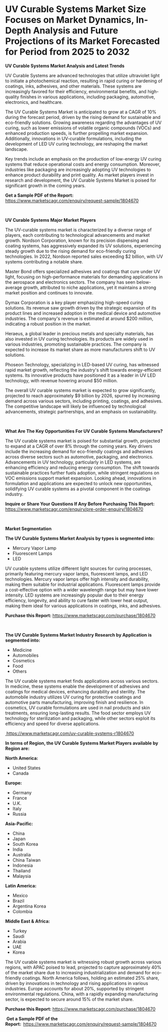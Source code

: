 <p><h1>UV Curable Systems Market Size Focuses on Market Dynamics, In-Depth Analysis and Future Projections of its Market Forecasted for Period from 2025 to 2032</h1></p><p><strong>UV Curable Systems Market Analysis and Latest Trends</strong></p>
<p><p>UV Curable Systems are advanced technologies that utilize ultraviolet light to initiate a photochemical reaction, resulting in rapid curing or hardening of coatings, inks, adhesives, and other materials. These systems are increasingly favored for their efficiency, environmental benefits, and high-quality finishes in various applications, including packaging, automotive, electronics, and healthcare.</p><p>The UV Curable Systems Market is anticipated to grow at a CAGR of 10% during the forecast period, driven by the rising demand for sustainable and eco-friendly solutions. Growing awareness regarding the advantages of UV curing, such as lower emissions of volatile organic compounds (VOCs) and enhanced production speeds, is further propelling market expansion. Additionally, innovations in UV-curable formulations, including the development of LED UV curing technology, are reshaping the market landscape.</p><p>Key trends include an emphasis on the production of low-energy UV curing systems that reduce operational costs and energy consumption. Moreover, industries like packaging are increasingly adopting UV technologies to enhance product durability and print quality. As market players invest in research and development, the UV Curable Systems Market is poised for significant growth in the coming years.</p></p>
<p><strong>Get a Sample PDF of the Report:&nbsp;</strong> <a href="https://www.marketscagr.com/enquiry/request-sample/1804670?utm_campaign=3040&utm_medium=2&utm_source=Github&utm_content=ia&utm_term=16042025&utm_id=uv-curable-systems">https://www.marketscagr.com/enquiry/request-sample/1804670</a></p>
<p>&nbsp;</p>
<p><strong>UV Curable Systems Major Market Players</strong></p>
<p><p>The UV-curable systems market is characterized by a diverse range of players, each contributing to technological advancements and market growth. Nordson Corporation, known for its precision dispensing and coating systems, has aggressively expanded its UV solutions, experiencing steady growth due to the rising demand for eco-friendly curing technologies. In 2022, Nordson reported sales exceeding $2 billion, with UV systems contributing a notable share.</p><p>Master Bond offers specialized adhesives and coatings that cure under UV light, focusing on high-performance materials for demanding applications in the aerospace and electronics sectors. The company has seen below-average growth, attributed to niche applications, yet it maintains a strong market position and continues to innovate.</p><p>Dymax Corporation is a key player emphasizing high-speed curing solutions. Its revenue saw growth driven by the strategic expansion of its product lines and increased adoption in the medical device and automotive industries. The company's revenue is estimated at around $200 million, indicating a robust position in the market.</p><p>Heraeus, a global leader in precious metals and specialty materials, has also invested in UV curing technologies. Its products are widely used in various industries, promoting sustainable practices. The company is expected to increase its market share as more manufacturers shift to UV solutions.</p><p>Phoseon Technology, specializing in LED-based UV curing, has witnessed rapid market growth, reflecting the industry's shift towards energy-efficient systems. Its innovative products have positioned it as a leader in UV LED technology, with revenue hovering around $50 million.</p><p>The overall UV curable systems market is expected to grow significantly, projected to reach approximately $9 billion by 2026, spurred by increasing demand across various sectors, including printing, coatings, and adhesives. The competitive landscape will likely be influenced by technological advancements, strategic partnerships, and an emphasis on sustainability.</p></p>
<p>&nbsp;</p>
<p><strong>What Are The Key Opportunities For UV Curable Systems Manufacturers?</strong></p>
<p><p>The UV curable systems market is poised for substantial growth, projected to expand at a CAGR of over 8% through the coming years. Key drivers include the increasing demand for eco-friendly coatings and adhesives across diverse sectors such as automotive, packaging, and electronics. Advancements in UV technology, particularly in LED systems, are enhancing efficiency and reducing energy consumption. The shift towards sustainable practices further fuels adoption, while stringent regulations on VOC emissions support market expansion. Looking ahead, innovations in formulation and applications are expected to unlock new opportunities, solidifying UV curable systems as a pivotal component in the coatings industry.</p></p>
<p><strong>Inquire or Share Your Questions If Any Before Purchasing This Report:</strong> <a href="https://www.marketscagr.com/enquiry/pre-order-enquiry/1804670?utm_campaign=3040&utm_medium=2&utm_source=Github&utm_content=ia&utm_term=16042025&utm_id=uv-curable-systems">https://www.marketscagr.com/enquiry/pre-order-enquiry/1804670</a></p>
<p>&nbsp;</p>
<p><strong>Market Segmentation</strong></p>
<p><strong>The UV Curable Systems Market Analysis by types is segmented into:</strong></p>
<p><ul><li>Mercury Vapor Lamp</li><li>Fluorescent Lamps</li><li>LED</li></ul></p>
<p><p>UV curable systems utilize different light sources for curing processes, primarily featuring mercury vapor lamps, fluorescent lamps, and LED technologies. Mercury vapor lamps offer high intensity and durability, making them suitable for industrial applications. Fluorescent lamps provide a cost-effective option with a wider wavelength range but may have lower intensity. LED systems are increasingly popular due to their energy efficiency, longevity, and ability to cure faster with lower heat output, making them ideal for various applications in coatings, inks, and adhesives.</p></p>
<p><strong>Purchase this Report:&nbsp;</strong><a href="https://www.marketscagr.com/purchase/1804670?utm_campaign=3040&utm_medium=2&utm_source=Github&utm_content=ia&utm_term=16042025&utm_id=uv-curable-systems">https://www.marketscagr.com/purchase/1804670</a></p>
<p>&nbsp;</p>
<p><strong>The UV Curable Systems Market Industry Research by Application is segmented into:</strong></p>
<p><ul><li>Medicine</li><li>Automobiles</li><li>Cosmetics</li><li>Food</li><li>Others</li></ul></p>
<p><p>The UV curable systems market finds applications across various sectors. In medicine, these systems enable the development of adhesives and coatings for medical devices, enhancing durability and sterility. The automobile industry utilizes UV curing for protective coatings and automotive parts manufacturing, improving finish and resilience. In cosmetics, UV curable formulations are used in nail products and skin treatments, ensuring long-lasting results. The food sector employs UV technology for sterilization and packaging, while other sectors exploit its efficiency and speed for diverse applications.</p></p>
<p><a href="https://www.marketscagr.com/uv-curable-systems-r1804670?utm_campaign=3040&utm_medium=2&utm_source=Github&utm_content=ia&utm_term=16042025&utm_id=uv-curable-systems">&nbsp;https://www.marketscagr.com/uv-curable-systems-r1804670</a></p>
<p><strong>In terms of Region, the UV Curable Systems Market Players available by Region are:</strong></p>
<p>
    <p> <strong> North America: </strong>
        <ul>
            <li>United States</li>
            <li>Canada</li>
        </ul>
        </p> 
    <p> <strong> Europe: </strong>
        <ul>
            <li>Germany</li>
            <li>France</li>
            <li>U.K.</li>
            <li>Italy</li>
            <li>Russia</li>
        </ul>
        </p> 
    <p> <strong> Asia-Pacific: </strong>
        <ul>
            <li>China</li>
            <li>Japan</li>
            <li>South Korea</li>
            <li>India</li>
            <li>Australia</li>
            <li>China Taiwan</li>
            <li>Indonesia</li>
            <li>Thailand</li>
            <li>Malaysia</li>
        </ul>
        </p> 
    <p> <strong> Latin America: </strong>
        <ul>
            <li>Mexico</li>
            <li>Brazil</li>
            <li>Argentina Korea</li>
            <li>Colombia</li>
        </ul>
        </p> 
    <p> <strong> Middle East & Africa: </strong>
        <ul>
            <li>Turkey</li>
            <li>Saudi</li>
            <li>Arabia</li>
            <li>UAE</li>
            <li>Korea</li>
        </ul>
    </p>
    </p>
<p><p>The UV curable systems market is witnessing robust growth across various regions, with APAC poised to lead, projected to capture approximately 40% of the market share due to increasing industrialization and demand for eco-friendly coatings. North America follows, holding an estimated 25% share, driven by innovations in technology and rising applications in various industries. Europe accounts for about 20%, supported by stringent environmental regulations. China, with a rapidly expanding manufacturing sector, is expected to secure around 15% of the market share.</p></p>
<p><strong>Purchase this Report: </strong><a href="https://www.marketscagr.com/purchase/1804670?utm_campaign=3040&utm_medium=2&utm_source=Github&utm_content=ia&utm_term=16042025&utm_id=uv-curable-systems">https://www.marketscagr.com/purchase/1804670</a></p>
<p>&nbsp;<strong>Get a Sample PDF of the Report:&nbsp;&nbsp;</strong><a href="https://www.marketscagr.com/enquiry/request-sample/1804670?utm_campaign=3040&utm_medium=2&utm_source=Github&utm_content=ia&utm_term=16042025&utm_id=uv-curable-systems">https://www.marketscagr.com/enquiry/request-sample/1804670</a></p>
<p><strong></strong></p>
<p><p></p><p></p><p></p></p>